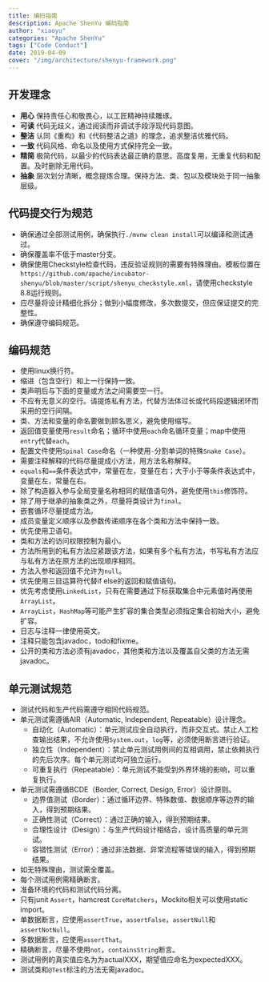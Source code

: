 ```yaml
---
title: 编码指南
description: Apache ShenYu 编码指南
author: "xiaoyu"
categories: "Apache ShenYu"
tags: ["Code Conduct"]
date: 2019-04-09
cover: "/img/architecture/shenyu-framework.png"
---
```



## 开发理念

- **用心** 保持责任心和敬畏心，以工匠精神持续雕琢。
- **可读** 代码无歧义，通过阅读而非调试手段浮现代码意图。
- **整洁** 认同《重构》和《代码整洁之道》的理念，追求整洁优雅代码。
- **一致** 代码风格、命名以及使用方式保持完全一致。
- **精简** 极简代码，以最少的代码表达最正确的意思。高度复用，无重复代码和配置。及时删除无用代码。
- **抽象** 层次划分清晰，概念提炼合理。保持方法、类、包以及模块处于同一抽象层级。

## 代码提交行为规范

- 确保通过全部测试用例，确保执行`./mvnw clean install`可以编译和测试通过。
- 确保覆盖率不低于master分支。
- 确保使用Checkstyle检查代码，违反验证规则的需要有特殊理由。模板位置在`https://github.com/apache/incubator-shenyu/blob/master/script/shenyu_checkstyle.xml`，请使用checkstyle 8.8运行规则。
- 应尽量将设计精细化拆分；做到小幅度修改，多次数提交，但应保证提交的完整性。
- 确保遵守编码规范。

## 编码规范

- 使用linux换行符。
- 缩进（包含空行）和上一行保持一致。
- 类声明后与下面的变量或方法之间需要空一行。
- 不应有无意义的空行。请提炼私有方法，代替方法体过长或代码段逻辑闭环而采用的空行间隔。
- 类、方法和变量的命名要做到顾名思义，避免使用缩写。
- 返回值变量使用`result`命名；循环中使用`each`命名循环变量；map中使用`entry`代替`each`。
- 配置文件使用`Spinal Case`命名（一种使用`-`分割单词的特殊`Snake Case`）。
- 需要注释解释的代码尽量提成小方法，用方法名称解释。
- `equals`和`==`条件表达式中，常量在左，变量在右；大于小于等条件表达式中，变量在左，常量在右。
- 除了构造器入参与全局变量名称相同的赋值语句外，避免使用`this`修饰符。
- 除了用于继承的抽象类之外，尽量将类设计为`final`。
- 嵌套循环尽量提成方法。
- 成员变量定义顺序以及参数传递顺序在各个类和方法中保持一致。
- 优先使用卫语句。
- 类和方法的访问权限控制为最小。
- 方法所用到的私有方法应紧跟该方法，如果有多个私有方法，书写私有方法应与私有方法在原方法的出现顺序相同。
- 方法入参和返回值不允许为`null`。
- 优先使用三目运算符代替if else的返回和赋值语句。
- 优先考虑使用`LinkedList`，只有在需要通过下标获取集合中元素值时再使用`ArrayList`。
- `ArrayList`，`HashMap`等可能产生扩容的集合类型必须指定集合初始大小，避免扩容。
- 日志与注释一律使用英文。
- 注释只能包含javadoc，todo和fixme。
- 公开的类和方法必须有javadoc，其他类和方法以及覆盖自父类的方法无需javadoc。

## 单元测试规范

- 测试代码和生产代码需遵守相同代码规范。
- 单元测试需遵循AIR（Automatic, Independent, Repeatable）设计理念。
  - 自动化（Automatic）：单元测试应全自动执行，而非交互式。禁止人工检查输出结果，不允许使用`System.out`，`log`等，必须使用断言进行验证。
  - 独立性（Independent）：禁止单元测试用例间的互相调用，禁止依赖执行的先后次序。每个单元测试均可独立运行。
  - 可重复执行（Repeatable）：单元测试不能受到外界环境的影响，可以重复执行。
- 单元测试需遵循BCDE（Border, Correct, Design, Error）设计原则。
  - 边界值测试（Border）：通过循环边界、特殊数值、数据顺序等边界的输入，得到预期结果。
  - 正确性测试（Correct）：通过正确的输入，得到预期结果。
  - 合理性设计（Design）：与生产代码设计相结合，设计高质量的单元测试。
  - 容错性测试（Error）：通过非法数据、异常流程等错误的输入，得到预期结果。
- 如无特殊理由，测试需全覆盖。
- 每个测试用例需精确断言。
- 准备环境的代码和测试代码分离。
- 只有junit `Assert`，hamcrest `CoreMatchers`，Mockito相关可以使用static import。
- 单数据断言，应使用`assertTrue`，`assertFalse`，`assertNull`和`assertNotNull`。
- 多数据断言，应使用`assertThat`。
- 精确断言，尽量不使用`not`，`containsString`断言。
- 测试用例的真实值应名为为actualXXX，期望值应命名为expectedXXX。
- 测试类和`@Test`标注的方法无需javadoc。
